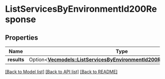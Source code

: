 # ListServicesByEnvironmentId200Response

## Properties

Name | Type | Description | Notes
------------ | ------------- | ------------- | -------------
**results** | Option<[**Vec<models::ListServicesByEnvironmentId200ResponseResultsInner>**](listServicesByEnvironmentId_200_response_results_inner.md)> |  | [optional]

[[Back to Model list]](../README.md#documentation-for-models) [[Back to API list]](../README.md#documentation-for-api-endpoints) [[Back to README]](../README.md)


